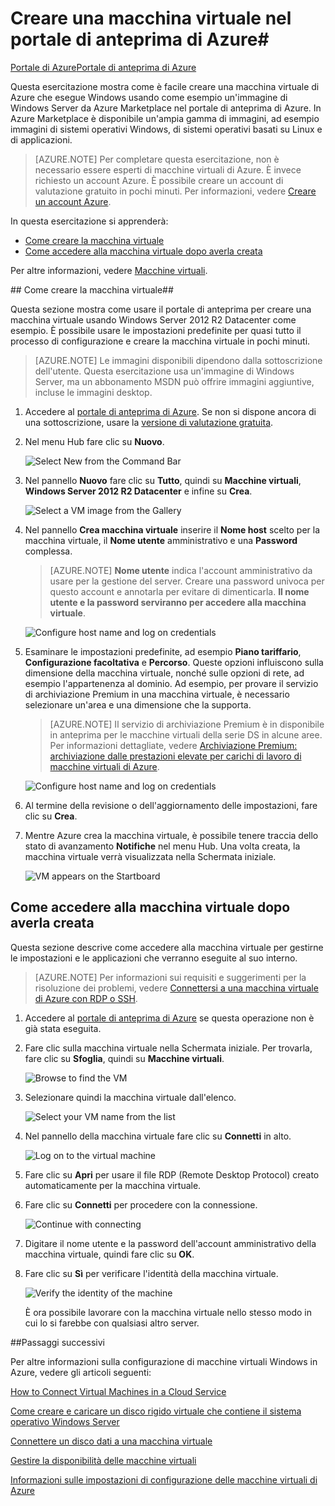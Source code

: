 <properties 
	pageTitle="Creare una macchina virtuale con Windows nel portale di anteprima di Azure" 
	description="Informazioni su come creare una macchina virtuale di Azure che esegue Windows usando Azure Marketplace nel portale di anteprima di Azure" 
	services="virtual-machines" 
	documentationCenter="" 
	authors="dlepow" 
	manager="timlt"/>

<tags 
	ms.service="virtual-machines" 
	ms.workload="infrastructure-services" 
	ms.tgt_pltfrm="vm-windows" 
	ms.devlang="na" 
	ms.topic="article" 
	ms.date="01/13/2015" 
	ms.author="danlep,kathydav,rasquill"/>

<!---Workflow can be confusing...have to select the correct size with **Browse all pricing tiers** then click Select on that pane and the **Recommended pricing tiers** pane to apply. But even after that, it didn't seem to pick the Premium storage account...showed up as 'standard GRS' when I inspected what type of storage account would be used for the VM. 
-->

<!-- Preview portal screenshots getting a little out of date. Please refresh at next update.
-->

# Creare una macchina virtuale nel portale di anteprima di Azure#

<div class="dev-center-tutorial-selector sublanding"><a href="/it-it/documentation/articles/virtual-machines-windows-tutorial/" title="Azure Portal">Portale di Azure</a><a href="/it-it/documentation/articles/virtual-machines-windows-tutorial-azure-preview/" title="Azure Preview Portal" class="current">Portale di anteprima di Azure</a></div>

Questa esercitazione mostra come è facile creare una macchina virtuale di Azure che esegue Windows usando come esempio un'immagine di Windows Server da Azure Marketplace nel portale di anteprima di Azure. In Azure Marketplace è disponibile un'ampia gamma di immagini, ad esempio immagini di sistemi operativi Windows, di sistemi operativi basati su Linux e di applicazioni. 

> [AZURE.NOTE] Per completare questa esercitazione, non è necessario essere esperti di macchine virtuali di Azure. È invece richiesto un account Azure. È possibile creare un account di valutazione gratuito in pochi minuti. Per informazioni, vedere [Creare un account Azure](http://azure.microsoft.com/develop/php/tutorials/create-a-windows-azure-account/). 

In questa esercitazione si apprenderà:

- [Come creare la macchina virtuale](#createvirtualmachine)
- [Come accedere alla macchina virtuale dopo averla creata](#logon)

Per altre informazioni, vedere [Macchine virtuali](http://go.microsoft.com/fwlink/p/?LinkID=271224).


##<a id="createvirtualmachine"> </a>Come creare la macchina virtuale##

Questa sezione mostra come usare il portale di anteprima per creare una macchina virtuale usando Windows Server 2012 R2 Datacenter come esempio. È possibile usare le impostazioni predefinite per quasi tutto il processo di configurazione e creare la macchina virtuale in pochi minuti.

> [AZURE.NOTE] Le immagini disponibili dipendono dalla sottoscrizione dell'utente. Questa esercitazione usa un'immagine di Windows Server, ma un abbonamento MSDN può offrire immagini aggiuntive, incluse le immagini desktop. 
 

1. Accedere al [portale di anteprima di Azure](https://portal.azure.com). Se non si dispone ancora di una sottoscrizione, usare la [versione di valutazione gratuita](http://azure.microsoft.com/pricing/free-trial/).

2. Nel menu Hub fare clic su **Nuovo**.

	![Select New from the Command Bar](./media/virtual-machines-windows-tutorial-azure-preview/new_button_preview_portal.png)

3. Nel pannello **Nuovo** fare clic su **Tutto**, quindi su **Macchine virtuali**, **Windows Server 2012 R2 Datacenter** e infine su **Crea**.

	![Select a VM image from the Gallery](./media/virtual-machines-windows-tutorial-azure-preview/image_gallery_preview_portal.png)
	
4. Nel pannello **Crea macchina virtuale** inserire il **Nome host** scelto per la macchina virtuale, il **Nome utente** amministrativo e una **Password** complessa.

	>[AZURE.NOTE] **Nome utente** indica l'account amministrativo da usare per la gestione del server. Creare una password univoca per questo account e annotarla per evitare di dimenticarla. **Il nome utente e la password serviranno per accedere alla macchina virtuale**.
	

	![Configure host name and log on credentials](./media/virtual-machines-windows-tutorial-azure-preview/create_vm_name_pwd_preview_portal.png)
	
	
5. Esaminare le impostazioni predefinite, ad esempio **Piano tariffario**, **Configurazione facoltativa** e **Percorso**. Queste opzioni influiscono sulla dimensione della macchina virtuale, nonché sulle opzioni di rete, ad esempio l'appartenenza al dominio. Ad esempio, per provare il servizio di archiviazione Premium in una macchina virtuale, è necessario selezionare un'area e una dimensione che la supporta. 

	>[AZURE.NOTE] Il servizio di archiviazione Premium è in disponibile in anteprima per le macchine virtuali della serie DS in alcune aree. Per informazioni dettagliate, vedere [Archiviazione Premium: archiviazione dalle prestazioni elevate per carichi di lavoro di macchine virtuali di Azure](http://azure.microsoft.com/documentation/articles/storage-premium-storage-preview-portal/).

	![Configure host name and log on credentials](./media/virtual-machines-windows-tutorial-azure-preview/create_vm_preview_portal.png)
	
6. Al termine della revisione o dell'aggiornamento delle impostazioni, fare clic su **Crea**.	

7. Mentre Azure crea la macchina virtuale, è possibile tenere traccia dello stato di avanzamento **Notifiche** nel menu Hub. Una volta creata, la macchina virtuale verrà visualizzata nella Schermata iniziale.

	![VM appears on the Startboard](./media/virtual-machines-windows-tutorial-azure-preview/vm_startboard_preview_portal.png)

## <a id="logon"> </a>Come accedere alla macchina virtuale dopo averla creata ##

Questa sezione descrive come accedere alla macchina virtuale per gestirne le impostazioni e le applicazioni che verranno eseguite al suo interno.

>[AZURE.NOTE] Per informazioni sui requisiti e suggerimenti per la risoluzione dei problemi, vedere [Connettersi a una macchina virtuale di Azure con RDP o SSH](http://go.microsoft.com/fwlink/p/?LinkId=398294).

1. Accedere al [portale di anteprima di Azure](https://portal.azure.com) se questa operazione non è già stata eseguita.

2. Fare clic sulla macchina virtuale nella Schermata iniziale. Per trovarla, fare clic su **Sfoglia**, quindi su **Macchine virtuali**. 

	![Browse to find the VM](./media/virtual-machines-windows-tutorial-azure-preview/browse_vm_preview_portal.png)

3. Selezionare quindi la macchina virtuale dall'elenco. 

	![Select your VM name from the list](./media/virtual-machines-windows-tutorial-azure-preview/vm_select_preview_portal.png)

4. Nel pannello della macchina virtuale fare clic su **Connetti** in alto.

	![Log on to the virtual machine](./media/virtual-machines-windows-tutorial-azure-preview/connect_vm_preview_portal.png)

5. Fare clic su **Apri** per usare il file RDP (Remote Desktop Protocol) creato automaticamente per la macchina virtuale.
	
6. Fare clic su **Connetti** per procedere con la connessione.

	![Continue with connecting](./media/virtual-machines-log-on-windows-server/connectpublisher.png)

7. Digitare il nome utente e la password dell'account amministrativo della macchina virtuale, quindi fare clic su **OK**.
	
8. Fare clic su **Sì** per verificare l'identità della macchina virtuale.

	![Verify the identity of the machine](./media/virtual-machines-log-on-windows-server/connectverify.png)

	È ora possibile lavorare con la macchina virtuale nello stesso modo in cui lo si farebbe con qualsiasi altro server.

##Passaggi successivi 

Per altre informazioni sulla configurazione di macchine virtuali Windows in Azure, vedere gli articoli seguenti:

[How to Connect Virtual Machines in a Cloud Service](http://azure.microsoft.com/documentation/articles/cloud-services-connect-virtual-machine/)

[Come creare e caricare un disco rigido virtuale che contiene il sistema operativo Windows Server](http://azure.microsoft.com/documentation/articles/virtual-machines-create-upload-vhd-windows-server/)

[Connettere un disco dati a una macchina virtuale](http://azure.microsoft.com/documentation/articles/storage-windows-attach-disk/)

[Gestire la disponibilità delle macchine virtuali](http://azure.microsoft.com/documentation/articles/manage-availability-virtual-machines/)

[Informazioni sulle impostazioni di configurazione delle macchine virtuali di Azure](http://msdn.microsoft.com/library/azure/dn763935.aspx)

[Come creare la macchina virtuale]: #custommachine
[Come accedere alla macchina virtuale dopo averla creata]: #logon


<!--HONumber=42-->
